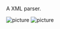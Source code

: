 A XML parser.

![picture](http://choonsiong.com/public/pic/xmlparser1.png)
![picture](http://choonsiong.com/public/pic/xmlparser3.png)
